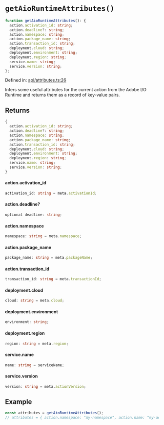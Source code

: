 # `getAioRuntimeAttributes()`

```ts
function getAioRuntimeAttributes(): {
  action.activation_id: string;
  action.deadline?: string;
  action.namespace: string;
  action.package_name: string;
  action.transaction_id: string;
  deployment.cloud: string;
  deployment.environment: string;
  deployment.region: string;
  service.name: string;
  service.version: string;
};
```

Defined in: [api/attributes.ts:26](https://github.com/adobe/aio-lib-telemetry/blob/62a2891c310a2377adc467291b72c2e0696970c1/source/api/attributes.ts#L26)

Infers some useful attributes for the current action from the Adobe I/O Runtime
and returns them as a record of key-value pairs.

## Returns

```ts
{
  action.activation_id: string;
  action.deadline?: string;
  action.namespace: string;
  action.package_name: string;
  action.transaction_id: string;
  deployment.cloud: string;
  deployment.environment: string;
  deployment.region: string;
  service.name: string;
  service.version: string;
}
```

#### action.activation_id

```ts
activation_id: string = meta.activationId;
```

#### action.deadline?

```ts
optional deadline: string;
```

#### action.namespace

```ts
namespace: string = meta.namespace;
```

#### action.package_name

```ts
package_name: string = meta.packageName;
```

#### action.transaction_id

```ts
transaction_id: string = meta.transactionId;
```

#### deployment.cloud

```ts
cloud: string = meta.cloud;
```

#### deployment.environment

```ts
environment: string;
```

#### deployment.region

```ts
region: string = meta.region;
```

#### service.name

```ts
name: string = serviceName;
```

#### service.version

```ts
version: string = meta.actionVersion;
```

## Example

```ts
const attributes = getAioRuntimeAttributes();
// attributes = { action.namespace: "my-namespace", action.name: "my-action", ... }
```
